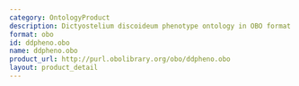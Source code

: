 ```yaml
---
category: OntologyProduct
description: Dictyostelium discoideum phenotype ontology in OBO format
format: obo
id: ddpheno.obo
name: ddpheno.obo
product_url: http://purl.obolibrary.org/obo/ddpheno.obo
layout: product_detail
---
```

